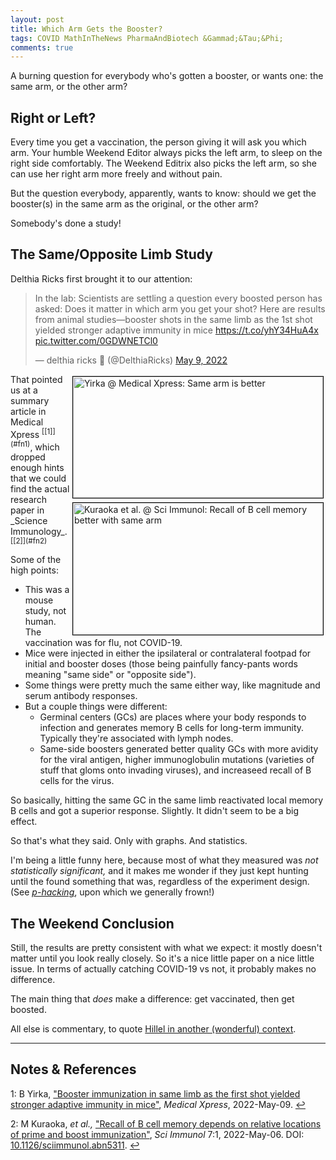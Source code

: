 ```yaml
---
layout: post
title: Which Arm Gets the Booster?
tags: COVID MathInTheNews PharmaAndBiotech &Gammad;&Tau;&Phi;
comments: true
---
```


A burning question for everybody who's gotten a booster, or wants one: the same arm, or
the other arm?  


## Right or Left?  

Every time you get a vaccination, the person giving it will ask you which arm.  Your
humble Weekend Editor always picks the left arm, to sleep on the right side comfortably.
The Weekend Editrix also picks the left arm, so she can use her right arm more freely and
without pain.  

But the question everybody, apparently, wants to know: should we get the booster(s) in the
same arm as the original, or the other arm?  

Somebody's done a study!  


## The Same/Opposite Limb Study  

Delthia Ricks first brought it to our attention:  

<blockquote class="twitter-tweet">
  <p lang="en" dir="ltr">
    In the lab: Scientists are settling a question every boosted person has asked: Does it
	matter in which arm you get your shot? Here are results from animal studies—booster
	shots in the same limb as the 1st shot yielded stronger adaptive immunity in mice
    <a href="https://t.co/yhY34HuA4x">https://t.co/yhY34HuA4x</a>
    <a href="https://t.co/0GDWNETCl0">pic.twitter.com/0GDWNETCl0</a>
  </p>&mdash; delthia ricks 🔬 (@DelthiaRicks) <a href="https://twitter.com/DelthiaRicks/status/1523800521009614849?ref_src=twsrc%5Etfw">May 9, 2022</a>
</blockquote>
<script async src="https://platform.twitter.com/widgets.js"></script>

<img src="{{ site.baseurl }}/images/2022-05-11-vax-which-arm-medexpress-1.jpg" width="400" height="194" alt="Yirka @ Medical Xpress: Same arm is better" title="Yirka @ Medical Xpress: Same arm is better" style="float: right; margin: 3px 3px 3px 3px; border: 1px solid #000000;">
<img src="{{ site.baseurl }}/images/2022-05-11-vax-which-arm-sci-immunol-1.jpg" width="400" height="211" alt="Kuraoka et al. @ Sci Immunol: Recall of B cell memory better with same arm" title="Kuraoka et al. @ Sci Immunol: Recall of B cell memory better with same arm" style="float: right; margin: 3px 3px 3px 3px; border: 1px solid #000000;">
That pointed us at a summary article in Medical Xpress <sup id="fn1a">[[1]](#fn1)</sup>,
which dropped enough hints that we could find the actual research paper in
_Science Immunology_. <sup id="fn2a">[[2]](#fn2)</sup>  

Some of the high points:  
- This was a mouse study, not human.  The vaccination was for flu, not COVID-19.  
- Mice were injected in either the ipsilateral or contralateral footpad for initial and
  booster doses (those being painfully fancy-pants words meaning "same side" or "opposite
  side").  
- Some things were pretty much the same either way, like magnitude and serum antibody
  responses.  
- But a couple things were different:  
  - Germinal centers (GCs) are places where your body responds to infection and generates
    memory B cells for long-term immunity.  Typically they're associated with lymph
    nodes.  
  - Same-side boosters generated better quality GCs with more avidity for the viral
    antigen, higher immunoglobulin mutations (varieties of stuff that gloms onto invading
    viruses), and increaseed recall of B cells for the virus.  
	
So basically, hitting the same GC in the same limb reactivated local memory B cells and
got a superior response.  Slightly.  It didn't seem to be a big effect.  

So that's what they said.  Only with graphs.  And statistics.  

I'm being a little funny here, because most of what they measured was _not statistically significant,_
and it makes me wonder if they just kept hunting until the found something that was,
regardless of the experiment design.  (See [_p-hacking_](https://en.wikipedia.org/wiki/Data_dredging),
upon which we generally frown!)  


## The Weekend Conclusion  

Still, the results are pretty consistent with what we expect: it mostly doesn't matter
until you look really closely.  So it's a nice little paper on a nice little issue.  In
terms of actually catching COVID-19 vs not, it probably makes no difference.  

The main thing that _does_ make a difference: get vaccinated, then get boosted.  

All else is commentary, to quote 
[Hillel in another (wonderful) context](https://en.wikipedia.org/wiki/Hillel_the_Elder).  

---

## Notes &amp; References  

<!--
<sup id="fn1a">[[1]](#fn1)</sup>

<a id="fn1">1</a>: ***, ["***"](***), *** [↩](#fn1a)  

<a href="{{ site.baseurl }}/images/***">
  <img src="{{ site.baseurl }}/images/***" width="400" height="***" alt="***" title="***" style="float: right; margin: 3px 3px 3px 3px; border: 1px solid #000000;">
</a>

<iframe width="400" height="224" src="***" allow="accelerometer; encrypted-media; gyroscope; picture-in-picture" allowfullscreen style="float: right; margin: 3px 3px 3px 3px; border: 1px solid #000000;"></iframe>
-->

<a id="fn1">1</a>: B Yirka, ["Booster immunization in same limb as the first shot yielded stronger adaptive immunity in mice"](https://medicalxpress.com/news/2022-05-booster-immunization-limb-shot-yielded.html), _Medical Xpress_, 2022-May-09. [↩](#fn1a)  

<a id="fn2">2</a>: M Kuraoka, _et al.,_ ["Recall of B cell memory depends on relative locations of prime and boost immunization"](https://www.science.org/doi/10.1126/sciimmunol.abn5311), _Sci Immunol_ 7:1, 2022-May-06.  DOI: [10.1126/sciimmunol.abn5311](https://doi.org/10.1126/sciimmunol.abn5311). [↩](#fn2a)  
